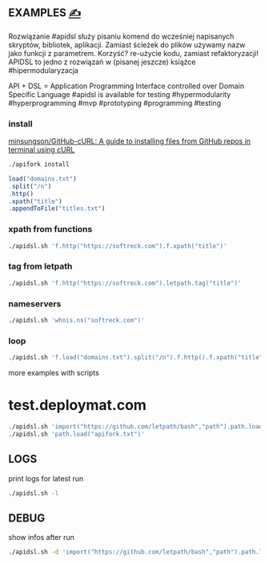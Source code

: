 
## EXAMPLES [<span style='font-size:20px;'>&#x270D;</span>](https://github.com/apidsl/download/edit/main/EXAMPLES.md)

Rozwiązanie #apidsl służy pisaniu komend do wcześniej napisanych skryptów, bibliotek, aplikacji. Zamiast ścieżek do plików używamy nazw jako funkcji z parametrem. Korzyść? re-użycie kodu, zamiast refaktoryzacji! APIDSL to jedno z rozwiązań w (pisanej jeszcze) książce #hipermodularyzacja

API + DSL = Application Programming Interface controlled over Domain Specific Language
#apidsl is available for testing
#hypermodularity #hyperprogramming #mvp #prototyping #programming #testing

### install

[minsungson/GitHub-cURL: A guide to installing files from GitHub repos in terminal using cURL](https://github.com/minsungson/GitHub-cURL)

```bash
./apifork install
```

```js
load("domains.txt")
.split("/n")
.http()
.xpath("title")
.appendToFile("titles.txt")
```


### xpath from functions

```bash
./apidsl.sh 'f.http("https://softreck.com").f.xpath("title")'
```


### tag from letpath

```bash
./apidsl.sh 'f.http("https://softreck.com").letpath.tag("title")'
```


### nameservers

```bash
./apidsl.sh 'whois.ns("softreck.com")'
```

### loop

```bash
./apidsl.sh 'f.load("domains.txt").split("/n").f.http().f.xpath("title").f.appendToFile("titles.txt")'
```

more examples with scripts
# test.deploymat.com

```bash
./apidsl.sh 'import("https://github.com/letpath/bash","path").path.load("apifork.txt")'
./apidsl.sh 'path.load("apifork.txt")'
```

## LOGS

print logs for latest run
```bash
./apidsl.sh -l
```

## DEBUG

show infos after run 
```bash
./apidsl.sh -d 'import("https://github.com/letpath/bash","path").path.load("apifork.txt")'
```